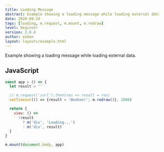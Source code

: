 ```yaml
---
title: Loading Message
abstract: Example showing a loading message while loading external data.
date: 2020-09-24
tags: [loading, m.request, m.mount, m.redraw]
level: beginner
version: 2.0.4
author: osban
layout: layouts/example.html
---
```


Example showing a loading message while loading external data.

## JavaScript

~~~js
const app = () => {
  let result = ''

  // m.request('/url').then(res => result = res)
  setTimeout(() => {result = 'Woohoo!'; m.redraw()}, 2000)

  return {
    view: () =>
      !result
        ? m('div', 'Loading...')
        : m('div', result)
  }
}

m.mount(document.body, app)
~~~
